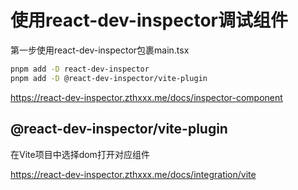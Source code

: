 # 使用react-dev-inspector调试组件

第一步使用react-dev-inspector包裹main.tsx

```sh
pnpm add -D react-dev-inspector
pnpm add -D @react-dev-inspector/vite-plugin
```

https://react-dev-inspector.zthxxx.me/docs/inspector-component

## @react-dev-inspector/vite-plugin

在Vite项目中选择dom打开对应组件

https://react-dev-inspector.zthxxx.me/docs/integration/vite